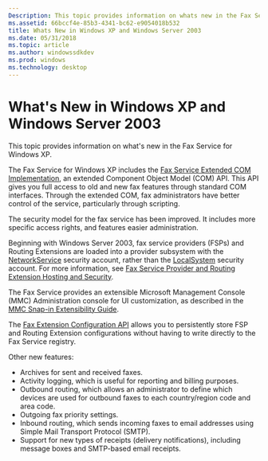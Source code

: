 ```yaml
---
Description: This topic provides information on whats new in the Fax Service for Windows XP.
ms.assetid: 66bccf4e-85b3-4341-bc62-e9054018b532
title: Whats New in Windows XP and Windows Server 2003
ms.date: 05/31/2018
ms.topic: article
ms.author: windowssdkdev
ms.prod: windows
ms.technology: desktop
---
```


# What's New in Windows XP and Windows Server 2003

This topic provides information on what's new in the Fax Service for Windows XP.

The Fax Service for Windows XP includes the [Fax Service Extended COM Implementation](-mfax-about-the-fax-service-extended-com-api.md), an extended Component Object Model (COM) API. This API gives you full access to old and new fax features through standard COM interfaces. Through the extended COM, fax administrators have better control of the service, particularly through scripting.

The security model for the fax service has been improved. It includes more specific access rights, and features easier administration.

Beginning with Windows Server 2003, fax service providers (FSPs) and Routing Extensions are loaded into a provider subsystem with the [NetworkService](http://msdn.microsoft.com/library/en-us/dllproc/base/networkservice_account.asp) security account, rather than the [LocalSystem](http://msdn.microsoft.com/library/en-us/dllproc/base/localsystem_account.asp) security account. For more information, see [Fax Service Provider and Routing Extension Hosting and Security](-mfax-fax-service-provider-and-routing-extension-hosting-and-security.md).

The Fax Service provides an extensible Microsoft Management Console (MMC) Administration console for UI customization, as described in the [MMC Snap-in Extensibility Guide](-mfax-mmc-snap-in-extensibility-guide.md).

The [Fax Extension Configuration API](-mfax-about-the-fax-extension-configuration-api.md) allows you to persistently store FSP and Routing Extension configurations without having to write directly to the Fax Service registry.

Other new features:

-   Archives for sent and received faxes.
-   Activity logging, which is useful for reporting and billing purposes.
-   Outbound routing, which allows an administrator to define which devices are used for outbound faxes to each country/region code and area code.
-   Outgoing fax priority settings.
-   Inbound routing, which sends incoming faxes to email addresses using Simple Mail Transport Protocol (SMTP).
-   Support for new types of receipts (delivery notifications), including message boxes and SMTP-based email receipts.

 

 



